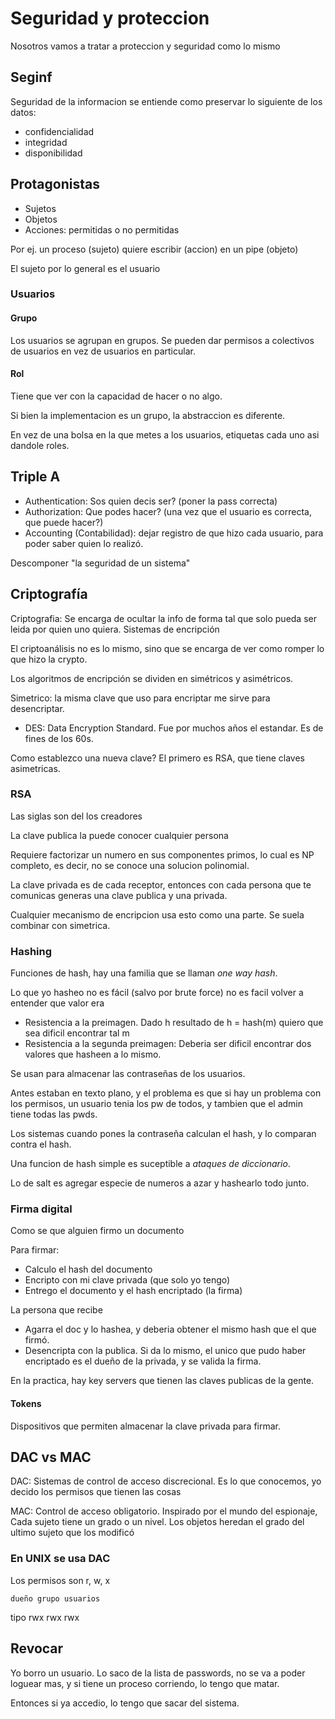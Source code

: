 # Seguridad y proteccion

Nosotros vamos a tratar a proteccion y seguridad como lo mismo

## Seginf

Seguridad de la informacion se entiende como preservar lo siguiente de los datos:

- confidencialidad
- integridad
- disponibilidad

## Protagonistas

- Sujetos
- Objetos
- Acciones: permitidas o no permitidas

Por ej. un proceso (sujeto) quiere escribir (accion) en un pipe (objeto)

El sujeto por lo general es el usuario

### Usuarios

#### Grupo

Los usuarios se agrupan en grupos. Se pueden dar permisos a colectivos de
usuarios en vez de usuarios en particular.

#### Rol

Tiene que ver con la capacidad de hacer o no algo.

Si bien la implementacion es un grupo, la abstraccion es diferente.

En vez de una bolsa en la que metes a los usuarios, etiquetas cada uno asi
dandole roles.

## Triple A

- Authentication: Sos quien decis ser? (poner la pass correcta)
- Authorization: Que podes hacer? (una vez que el usuario es correcta, que puede
  hacer?)
- Accounting (Contabilidad): dejar registro de que hizo cada usuario, para poder
  saber quien lo realizó.

Descomponer "la seguridad de un sistema"

## Criptografía

Criptografia: Se encarga de ocultar la info de forma tal que solo pueda ser
leida por quien uno quiera. Sistemas de encripción

El criptoanálisis no es lo mismo, sino que se encarga de ver como romper lo que
hizo la crypto.

Los algoritmos de encripción se dividen en simétricos y asimétricos.

Simetrico: la misma clave que uso para encriptar me sirve para desencriptar.

- DES: Data Encryption Standard. Fue por muchos años el estandar. Es de fines de
  los 60s.

Como establezco una nueva clave? El primero es RSA, que tiene claves
asimetricas.

### RSA

Las siglas son del los creadores

La clave publica la puede conocer cualquier persona

Requiere factorizar un numero en sus componentes primos, lo cual es NP completo,
es decir, no se conoce una solucion polinomial.

La clave privada es de cada receptor, entonces con cada persona que te comunicas
generas una clave publica y una privada.

Cualquier mecanismo de encripcion usa esto como una parte. Se suela combinar con
simetrica.

### Hashing

Funciones de hash, hay una familia que se llaman *one way hash*.

Lo que yo hasheo no es fácil (salvo por brute force) no es facil volver a
entender que valor era

- Resistencia a la preimagen. Dado h resultado de h = hash(m) quiero que sea
  dificil encontrar tal m
- Resistencia a la segunda preimagen: Deberia ser dificil encontrar dos valores
  que hasheen a lo mismo.

Se usan para almacenar las contraseñas de los usuarios.

Antes estaban en texto plano, y el problema es que si hay un problema con los
permisos, un usuario tenia los pw de todos, y tambien que el admin tiene todas
las pwds.

Los sistemas cuando pones la contraseña calculan el hash, y lo comparan contra
el hash.

Una funcion de hash simple es suceptible a *ataques de diccionario*.

Lo de salt es agregar especie de numeros a azar y hashearlo todo junto.

### Firma digital

Como se que alguien firmo un documento

Para firmar:

- Calculo el hash del documento
- Encripto con mi clave privada (que solo yo tengo)
- Entrego el documento y el hash encriptado (la firma)

La persona que recibe

- Agarra el doc y lo hashea, y deberia obtener el mismo hash que el que firmó.
- Desencripta con la publica. Si da lo mismo, el unico que pudo haber encriptado
  es el dueño de la privada, y se valida la firma.

En la practica, hay key servers que tienen las claves publicas de la gente.

#### Tokens

Dispositivos que permiten almacenar la clave privada para firmar.

## DAC vs MAC

DAC: Sistemas de control de acceso discrecional. Es lo que conocemos, yo decido
los permisos que tienen las cosas

MAC: Control de acceso obligatorio. Inspirado por el mundo del espionaje, Cada
sujeto tiene un grado o un nivel. Los objetos heredan el grado del ultimo
sujeto que los modificó

### En UNIX se usa DAC

Los permisos son r, w, x

    dueño grupo usuarios
tipo rwx   rwx    rwx

## Revocar

Yo borro un usuario. Lo saco de la lista de passwords, no se va a poder loguear
mas, y si tiene un proceso corriendo, lo tengo que matar.

Entonces si ya accedio, lo tengo que sacar del sistema.

